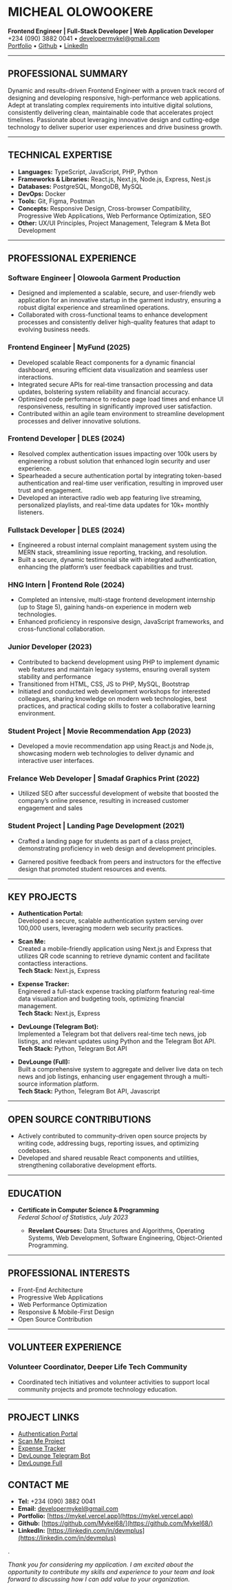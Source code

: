 # MICHEAL OLOWOOKERE
**Frontend Engineer | Full-Stack Developer | Web Application Developer**  
+234 (090) 3882 0041 • [developermykel@gmail.com](mailto:developermykel@gmail.com)  
[Portfolio](https://mykel.vercel.app) • [Github](https://github.com/Mykel68/) • [LinkedIn](https://linkedin.com/in/devmplus)

---

## PROFESSIONAL SUMMARY

Dynamic and results-driven Frontend Engineer with a proven track record of designing and developing responsive, high-performance web applications. Adept at translating complex requirements into intuitive digital solutions, consistently delivering clean, maintainable code that accelerates project timelines. Passionate about leveraging innovative design and cutting-edge technology to deliver superior user experiences and drive business growth.

---

## TECHNICAL EXPERTISE

- **Languages:** TypeScript, JavaScript, PHP, Python
- **Frameworks & Libraries:** React.js, Next.js, Node.js, Express, Nest.js
- **Databases:** PostgreSQL, MongoDB, MySQL
- **DevOps:** Docker
- **Tools:** Git, Figma, Postman
- **Concepts:** Responsive Design, Cross-browser Compatibility, Progressive Web Applications, Web Performance Optimization, SEO
- **Other:** UX/UI Principles, Project Management, Telegram & Meta Bot Development

---

## PROFESSIONAL EXPERIENCE

### Software Engineer | Olowoola Garment Production 
- Designed and implemented a scalable, secure, and user-friendly web application for an innovative startup in the garment industry, ensuring a robust digital experience and streamlined operations.
- Collaborated with cross-functional teams to enhance development processes and consistently deliver high-quality features that adapt to evolving business needs.

### Frontend Engineer | MyFund (2025)
- Developed scalable React components for a dynamic financial dashboard, ensuring efficient data visualization and seamless user interactions.
- Integrated secure APIs for real-time transaction processing and data updates, bolstering system reliability and financial accuracy.
- Optimized code performance to reduce page load times and enhance UI responsiveness, resulting in significantly improved user satisfaction.
- Contributed within an agile team environment to streamline development processes and deliver innovative solutions.

### Frontend Developer | DLES (2024)
- Resolved complex authentication issues impacting over 100k users by engineering a robust solution that enhanced login security and user experience.
- Spearheaded a secure authentication portal by integrating token-based authentication and real-time user verification, resulting in improved user trust and engagement.
- Developed an interactive radio web app featuring live streaming, personalized playlists, and real-time data updates for 10k+ monthly listeners.

### Fullstack Developer | DLES (2024)
- Engineered a robust internal complaint management system using the MERN stack, streamlining issue reporting, tracking, and resolution.
- Built a secure, dynamic testimonial site with integrated authentication, enhancing the platform’s user feedback capabilities and trust.

### HNG Intern | Frontend Role (2024)
- Completed an intensive, multi-stage frontend development internship (up to Stage 5), gaining hands-on experience in modern web technologies.
- Enhanced proficiency in responsive design, JavaScript frameworks, and cross-functional collaboration.

### Junior Developer (2023)
- Contributed to backend development using PHP to implement dynamic web features and maintain legacy systems, ensuring overall system stability and performance
- Transitioned from HTML, CSS, JS to PHP, MySQL, Bootstrap
- Initiated and conducted web development workshops for interested colleagues, sharing knowledge on modern web technologies, best practices, and practical coding skills to foster a collaborative learning environment.

### Student Project | Movie Recommendation App (2023) 
- Developed a movie recommendation app using React.js and Node.js, showcasing modern web technologies to deliver dynamic and interactive user interfaces.

### Frelance Web Developer | Smadaf Graphics Print (2022)
- Utilized SEO after successful development of website that boosted the company’s online presence, resulting in increased customer engagement and sales

### Student Project | Landing Page Development (2021)
- Crafted a landing page for students as part of a class project, demonstrating proficiency in web design and development principles.

- Garnered positive feedback from peers and instructors for the effective design that promoted student resources and events.


---

## KEY PROJECTS

- **Authentication Portal:**  
  Developed a secure, scalable authentication system serving over 100,000 users, leveraging modern web security practices.
  
- **Scan Me:**  
  Created a mobile-friendly application using Next.js and Express that utilizes QR code scanning to retrieve dynamic content and facilitate contactless interactions.  
  **Tech Stack:** Next.js, Express

- **Expense Tracker:**  
  Engineered a full-stack expense tracking platform featuring real-time data visualization and budgeting tools, optimizing financial management.  
  **Tech Stack:** Next.js, Express
  
- **DevLounge (Telegram Bot):**  
  Implemented a Telegram bot that delivers real-time tech news, job listings, and relevant updates using Python and the Telegram Bot API.  
  **Tech Stack:** Python, Telegram Bot API

- **DevLounge (Full):**  
  Built a comprehensive system to aggregate and deliver live data on tech news and job listings, enhancing user engagement through a multi-source information platform.  
  **Tech Stack:** Python, Telegram Bot API, Javascript


---

## OPEN SOURCE CONTRIBUTIONS

- Actively contributed to community-driven open source projects by writing code, addressing bugs, reporting issues, and optimizing codebases.
- Developed and shared reusable React components and utilities, strengthening collaborative development efforts.

---

## EDUCATION

- **Certificate in Computer Science & Programming**  
  *Federal School of Statistics, July 2023*

  - **Revelant Courses:** Data Structures and Algorithms, Operating Systems, Web Development, Software Engineering, Object-Oriented Programming.

---

<!-- ## LANGUAGES

- **English:** Fluent
- **Yoruba:** Native

--- -->

## PROFESSIONAL INTERESTS

- Front-End Architecture
- Progressive Web Applications
- Web Performance Optimization
- Responsive & Mobile-First Design
- Open Source Contribution

---

## VOLUNTEER EXPERIENCE

### Volunteer Coordinator, Deeper Life Tech Community
- Coordinated tech initiatives and volunteer activities to support local community projects and promote technology education.

---

## PROJECT LINKS

- [Authentication Portal](https://auth.dclm.org)
- [Scan Me Project](https://github.com/Mykel68/scanme)
- [Expense Tracker](https://github.com/Mykel68/expense-tracker)
- [DevLounge Telegram Bot](https://github.com/Mykel68/devToday_)
- [DevLounge Full](https://github.com/Mykel68/devlounge-full) 


## CONTACT ME

- **Tel:** +234 (090) 3882 0041  
- **Email:** [developermykel@gmail.com](mailto:developermykel@gmail.com)
- **Portfolio:** [https://mykel.vercel.app](https://mykel.vercel.app)
- **Github:** [https://github.com/Mykel68/](https://github.com/Mykel68/)
- **LinkedIn:** [https://linkedin.com/in/devmplus](https://linkedin.com/in/devmplus)

 .

*Thank you for considering my application. I am excited about the opportunity to contribute my skills and experience to your team and look forward to discussing how I can add value to your organization.*